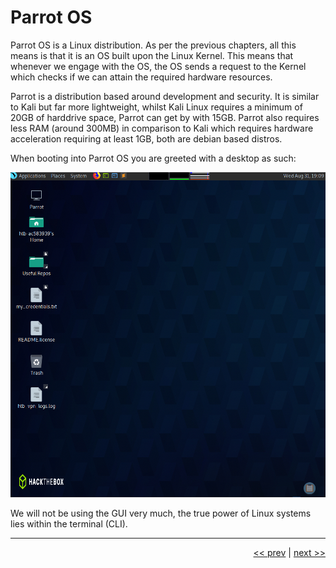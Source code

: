 # Parrot OS

Parrot OS is a Linux distribution. As per the previous chapters, all this means is that it is an OS built upon the Linux Kernel. This means that whenever we engage with the OS, the OS sends a request to the Kernel which checks if we can attain the required hardware resources.

Parrot is a distribution based around development and security. It is similar to Kali but far more lightweight, whilst Kali Linux requires a minimum of 20GB of harddrive space, Parrot can get by with 15GB. Parrot also requires less RAM (around 300MB) in comparison to Kali which requires hardware acceleration requiring at least 1GB, both are debian based distros.

When booting into Parrot OS you are greeted with a desktop as such:

![Parrot Desktop](../images/parrotDesktop.png)

We will not be using the GUI very much, the true power of Linux systems lies within the terminal (CLI).

___

<div align="right">

[<< prev](./3_fileSystemHeirarchy.md) | [next >>](./5_commands.md)
</div>
